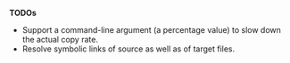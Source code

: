 
**TODOs**

- Support a command-line argument (a percentage value) to slow down the actual copy rate.
- Resolve symbolic links of source as well as of target files.
